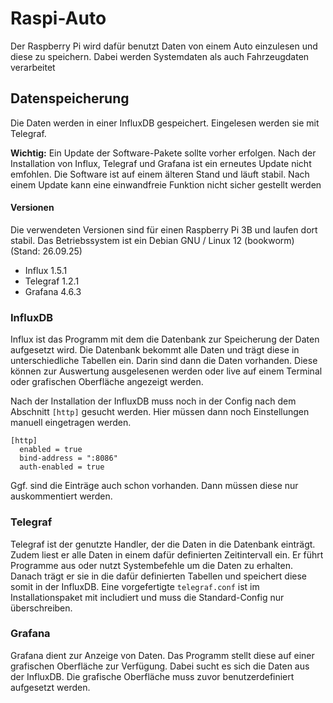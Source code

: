 # Raspi-Auto

Der Raspberry Pi wird dafür benutzt Daten von einem Auto einzulesen und diese zu speichern.
Dabei werden Systemdaten als auch Fahrzeugdaten verarbeitet

## Datenspeicherung

Die Daten werden in einer InfluxDB gespeichert. Eingelesen werden sie mit Telegraf.

**Wichtig:** Ein Update der Software-Pakete sollte vorher erfolgen. Nach der Installation
von Influx, Telegraf und Grafana ist ein erneutes Update nicht emfohlen. Die Software ist
auf einem älteren Stand und läuft stabil. Nach einem Update kann eine einwandfreie Funktion
nicht sicher gestellt werden

#### Versionen

Die verwendeten Versionen sind für einen Raspberry Pi 3B und laufen dort stabil. Das
Betriebssystem ist ein Debian GNU / Linux 12 (bookworm) (Stand: 26.09.25)

- Influx 1.5.1
- Telegraf 1.2.1
- Grafana 4.6.3

### InfluxDB
 
Influx ist das Programm mit dem die Datenbank zur Speicherung der Daten aufgesetzt wird.
Die Datenbank bekommt alle Daten und trägt diese in unterschiedliche Tabellen ein. Darin
sind dann die Daten vorhanden. Diese können zur Auswertung ausgelesenen werden oder live
auf einem Terminal oder grafischen Oberfläche angezeigt werden.

Nach der Installation der InfluxDB muss noch in der Config nach dem Abschnitt `[http]`
gesucht werden. Hier müssen dann noch Einstellungen manuell eingetragen werden.

```
[http]   
  enabled = true   
  bind-address = ":8086"   
  auth-enabled = true
```

Ggf. sind die Einträge auch schon vorhanden. Dann müssen diese nur auskommentiert werden.

### Telegraf

Telegraf ist der genutzte Handler, der die Daten in die Datenbank einträgt. Zudem liest er
alle Daten in einem dafür definierten Zeitintervall ein. Er führt Programme aus oder nutzt
Systembefehle um die Daten zu erhalten. Danach trägt er sie in die dafür definierten
Tabellen und speichert diese somit in der InfluxDB. Eine vorgefertigte `telegraf.conf` ist
im Installationspaket mit includiert und muss die Standard-Config nur überschreiben.

### Grafana

Grafana dient zur Anzeige von Daten. Das Programm stellt diese auf einer grafischen
Oberfläche zur Verfügung. Dabei sucht es sich die Daten aus der InfluxDB. Die grafische
Oberfläche muss zuvor benutzerdefiniert aufgesetzt werden.